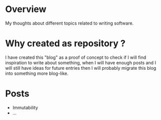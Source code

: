 # Overview

My thoughts about different topics related to writing software.

# Why created as repository ?

I have created this "blog" as a proof of concept to check if I will find inspiration to
write about something, when I will have enough posts and I will still have ideas for future entries
then I will probably migrate this blog into something more blog-like.

# Posts

* Immutability
* ...
